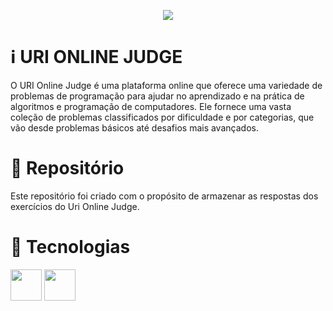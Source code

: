 <p align="center">
  <img src="https://github.com/jessyferrs/uri-online-judge/assets/121064773/2efa6247-5953-45e5-a6e6-40f71a67c82d">
</p>

# :information_source: URI ONLINE JUDGE
O URI Online Judge é uma plataforma online que oferece uma variedade de problemas de programação para ajudar no aprendizado e na prática de algoritmos e programação de computadores. Ele fornece uma vasta coleção de problemas classificados por dificuldade e por categorias, que vão desde problemas básicos até desafios mais avançados.

# :memo: Repositório
Este repositório foi criado com o propósito de armazenar as respostas dos exercícios do Uri Online Judge.

# :rocket: Tecnologias
<img src="https://cdn.jsdelivr.net/gh/devicons/devicon@latest/icons/java/java-original.svg" width="50"> <img src="https://cdn.jsdelivr.net/gh/devicons/devicon@latest/icons/intellij/intellij-original.svg" width="50">



